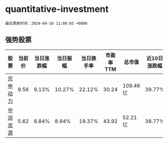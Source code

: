 # quantitative-investment

`最后更新时间：2024-04-10 11:08:03 +0800`

## 强势股票

|股票|当前价|当日涨跌幅|当日振幅|当日换手率|市盈率TTM|总市值|近10日涨跌幅|
|----|----|----|----|----|----|----|----|
|[宗申动力](https://xueqiu.com/S/SZ001696)|9.56|9.13%|10.27%|22.12%|30.24|109.46亿|39.77%|
|[中润资源](https://xueqiu.com/S/SZ000506)|5.62|6.84%|8.94%|19.37%|43.92|52.21亿|38.77%|
